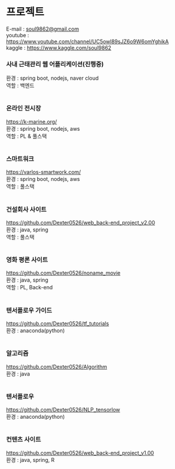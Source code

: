 # 프로젝트

E-mail : soul9862@gmail.com  
youtube : https://www.youtube.com/channel/UC5owl89sJZ6o9W6omYghikA  
kaggle : https://www.kaggle.com/soul9862  

### 사내 근태관리 웹 어플리케이션(진행중)  
환경 : spring boot, nodejs, naver cloud  
역할 : 백엔드  
#

### 온라인 전시장
https://k-marine.org/  
환경 : spring boot, nodejs, aws  
역할 : PL & 풀스택  
#

### 스마트워크
https://varlos-smartwork.com/  
환경 : spring boot, nodejs, aws  
역할 : 풀스택  
#

### 건설회사 사이트
https://github.com/Dexter0526/web_back-end_project_v2.00  
환경 : java, spring  
역할 : 풀스택  
#

### 영화 평론 사이트
https://github.com/Dexter0526/noname_movie  
환경 : java, spring  
역할 : PL, Back-end  
#

### 텐서플로우 가이드
https://github.com/Dexter0526/tf_tutorials  
환경 : anaconda(python)  
#

### 알고리즘
https://github.com/Dexter0526/Algorithm   
환경 : java  
#

### 텐서플로우
https://github.com/Dexter0526/NLP_tensorlow  
환경 : anaconda(python)  
#

### 컨텐츠 사이트
https://github.com/Dexter0526/web_back-end_project_v1.00  
환경 : java, spring, R  
#

